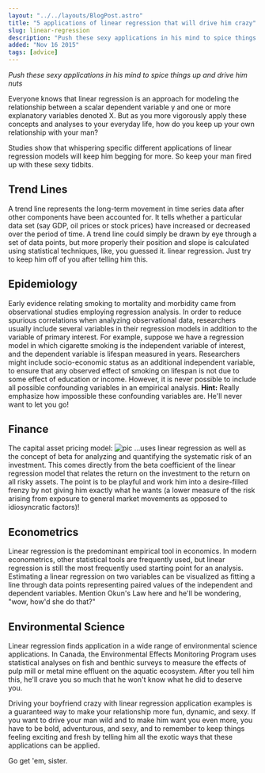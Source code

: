 ```yaml
---
layout: "../../layouts/BlogPost.astro"
title: "5 applications of linear regression that will drive him crazy"
slug: linear-regression
description: "Push these sexy applications in his mind to spice things up and drive him nuts."
added: "Nov 16 2015"
tags: [advice]
---
```


_Push these sexy applications in his mind to spice things up and drive him nuts_

Everyone knows that linear regression is an approach for modeling the relationship between a scalar dependent variable y and one or more explanatory variables denoted X. But as you more vigorously apply these concepts and analyses to your everyday life, how do you keep up your own relationship with your man?

Studies show that whispering specific different applications of linear regression models will keep him begging for more. So keep your man fired up with these sexy tidbits.

## Trend Lines

A trend line represents the long-term movement in time series data after other components have been accounted for. It tells whether a particular data set (say GDP, oil prices or stock prices) have increased or decreased over the period of time. A trend line could simply be drawn by eye through a set of data points, but more properly their position and slope is calculated using statistical techniques, like, you guessed it. linear regression. Just try to keep him off of you after telling him this.

## Epidemiology

Early evidence relating smoking to mortality and morbidity came from observational studies employing regression analysis. In order to reduce spurious correlations when analyzing observational data, researchers usually include several variables in their regression models in addition to the variable of primary interest. For example, suppose we have a regression model in which cigarette smoking is the independent variable of interest, and the dependent variable is lifespan measured in years. Researchers might include socio-economic status as an additional independent variable, to ensure that any observed effect of smoking on lifespan is not due to some effect of education or income. However, it is never possible to include all possible confounding variables in an empirical analysis. 
**Hint:** Really emphasize how impossible these confounding variables are. He'll never want to let you go!

## Finance

The capital asset pricing model:
![pic](/assets/capm.png)
...uses linear regression as well as the concept of beta for analyzing and quantifying the systematic risk of an investment. This comes directly from the beta coefficient of the linear regression model that relates the return on the investment to the return on all risky assets. The point is to be playful and work him into a desire-filled frenzy by not giving him exactly what he wants (a lower measure of the risk arising from exposure to general market movements as opposed to idiosyncratic factors)!


## Econometrics

Linear regression is the predominant empirical tool in economics. In modern econometrics, other statistical tools are frequently used, but linear regression is still the most frequently used starting point for an analysis. Estimating a linear regression on two variables can be visualized as fitting a line through data points representing paired values of the independent and dependent variables. Mention Okun's Law here and he'll be wondering, "wow, how'd she do that?"


## Environmental Science

Linear regression finds application in a wide range of environmental science applications. In Canada, the Environmental Effects Monitoring Program uses statistical analyses on fish and benthic surveys to measure the effects of pulp mill or metal mine effluent on the aquatic ecosystem. After you tell him this, he'll crave you so much that he won't know what he did to deserve you.

Driving your boyfriend crazy with linear regression application examples is a guaranteed way to make your relationship more fun, dynamic, and sexy. If you want to drive your man wild and to make him want you even more, you have to be bold, adventurous, and sexy, and to remember to keep things feeling exciting and fresh by telling him all the exotic ways that these applications can be applied.

Go get 'em, sister.

